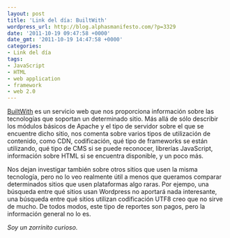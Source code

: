 ```yaml
---
layout: post
title: 'Link del día: BuiltWith'
wordpress_url: http://blog.alphasmanifesto.com/?p=3329
date: '2011-10-19 09:47:58 +0000'
date_gmt: '2011-10-19 14:47:58 +0000'
categories:
- Link del día
tags:
- JavaScript
- HTML
- web application
- framework
- web 2.0
---
```


[BuiltWith](http://builtwith.com/) es un servicio web que nos proporciona información sobre las tecnologías que soportan un determinado sitio. Más allá de sólo describir los módulos básicos de Apache y el tipo de servidor sobre el que se encuentre dicho sitio, nos comenta sobre varios tipos de utilización de contenido, como CDN, codificación, qué tipo de frameworks se están utilizando, qué tipo de CMS si se puede reconocer, librerías JavaScript, información sobre HTML si se encuentra disponible, y un poco más.

Nos dejan investigar también sobre otros sitios que usen la misma tecnología, pero no lo veo realmente útil a menos que queramos comparar determinados sitios que usen plataformas algo raras. Por ejempo, una búsqueda entre qué sitios usan Wordpress no aportará nada interesante, una búsqueda entre qué sitios utilizan codificación UTF8 creo que no sirve de mucho. De todos modos, este tipo de reportes son pagos, pero la información general no lo es.

_Soy un zorrinito curioso._
